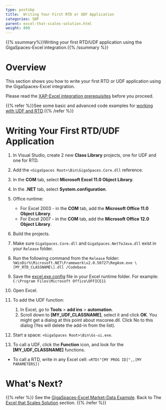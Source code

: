 ```yaml
---
type: postsbp
title:  Writing Your First RTD or UDF Application
categories: SBP
parent: excel-that-scales-solution.html
weight: 800
---
```


{{% ssummary%}}Writing your first RTD/UDF application using the GigaSpaces-Excel integration.{{% /ssummary %}}

# Overview

This section shows you how to write your first RTD or UDF application using the GigaSpaces-Excel integration.

Please read the [XAP-Excel integration prerequisites](./prerequisites---gigaspaces-excel-integration.html) before you proceed.

{{% refer %}}See some basic and advanced code examples for [working with UDF and RTD](./rtd-and-udf-examples-gigaspaces-excel-integration.html).{{% /refer %}}

# Writing Your First RTD/UDF Application

1. In Visual Studio, create 2 new **Class Library** projects, one for UDF and one for RTD.
2. Add the `<GigaSpaces Root>\Bin\GigaSpaces.Core.dll` reference.
3. In the **COM** tab, select **Microsoft Excel 11.0 Object Library**.
4. In the **.NET** tab, select **System.configuration**.
5. Office runtime:
    - For Excel 2003 - in the **COM** tab, add the **Microsoft Office 11.0 Object Library**.
    - For Excel 2007 - in the **COM** tab, add the **Microsoft Office 12.0 Object Library**.

6. Build the projects.
7. Make sure `GigaSpaces.Core.dll` and `GigaSpaces.NetToJava.dll` exist in your `Release` folder.
8. Run the following command from the `Release` folder:
    `%WinDir%\Microsoft.NET\Framework\v2.0.50727\RegAsm.exe \[MY_RTD_CLASSNAME\].dll /Codebase`

9. Save the [excel.exe.config](/download_files/sbp/excel.exe.config) file in your Excel runtime folder. For example: `C:\Program Files\Microsoft Office\OFFICE11`
10. Open Excel.
11. To add the UDF function:
    1. In Excel, go to **Tools** > **add ins** > **automation**.
    2. Scroll down to **\[MY_UDF_CLASSNAME\]**, select it and click **OK**. You might get a dialog at this point about mscoree.dll. Click No to this dialog (Yes will delete the add-in from the list).
12. Start a space: `<GigaSpaces Root>\Bin\Gs-ui.exe`.
13. To call a UDF, click the **Function** icon, and look for the **\[MY_UDF_CLASSNAME\]** functions.

- To call a RTD, write in any Excel cell:
    `=RTD("[MY PROG ID]",,[MY PARAMETERS])`

# What's Next?

{{% refer %}}
See the [GigaSpaces-Excel Market-Data Example](./gigaspaces-excel-market-data-example.html).
Back to The [Excel that Scales Solution](./excel-that-scales-solution.html) section.
{{% /refer %}}
